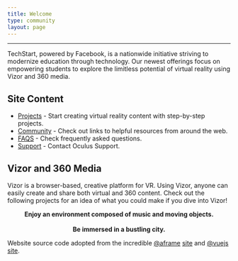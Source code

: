 ```yaml
---
title: Welcome
type: community
layout: page
---
```

<hr>

TechStart, powered by Facebook, is a nationwide initiative striving to modernize education through technology. Our newest offerings focus on empowering students to explore the limitless potential of virtual reality using Vizor and 360 media.

## Site Content
* [Projects](/docs) - Start creating virtual reality content with step-by-step projects.
* [Community](/community) - Check out links to helpful resources from around the web.
* [FAQS](/faq) - Check frequently asked questions.
* [Support](https://support.oculus.com/) - Contact Oculus Support.

## Vizor and 360 Media
Vizor is a browser-based, creative platform for VR. Using Vizor, anyone can easily create and share both virtual and 360 content. Check out the following projects for an idea of what you could make if you dive into Vizor!

<div style="text-align:center">
	<script src="//vizor.io/scripts/embed.js" data-vizorurl="//vizor.io/embed/fthr/exploding-rocket-5" ></script>
	<strong>Enjoy an environment composed of music and moving objects.</strong> 
</div>

<br>

<div style="text-align:center">
	<script src="//vizor.io/scripts/embed.js" data-vizorurl="//vizor.io/embed/examples/360-photo" ></script>
	<strong>Be immersed in a bustling city.</strong> 
</div>

Website source code adopted from the incredible [@aframe](https://aframe.io) [site](https://github.com/aframevr/aframe-site)
 and [@vuejs](https://vuejs.org) [site](https://github.com/vuejs/vuejs.org/).

